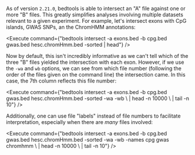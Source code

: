 <script>
import Execute from "components/Execute.svelte";
</script>

As of version `2.21.0`, bedtools is able to intersect an "A" file against one or more "B" files. This greatly simplifies analyses involving multiple datasets relevant to a given experiment. For example, let's intersect exons with CpG islands, GWAS SNPs, an the ChromHMM annotations:

<Execute command={"bedtools intersect -a exons.bed -b cpg.bed gwas.bed hesc.chromHmm.bed -sorted | head"} />

Now by default, this isn't incredibly informative as we can't tell which of the three "B" files yielded the intersection with each exon. However, if we use the `-wa` and `wb` options, we can see from which file number (following the order of the files given on the command line) the intersection came. In this case, the 7th column reflects this file number:

<Execute command={"bedtools intersect -a exons.bed -b cpg.bed gwas.bed hesc.chromHmm.bed -sorted -wa -wb \\ | head -n 10000 \\ | tail -n 10"} />

Additionally, one can use file "labels" instead of file numbers to facilitate interpretation, especially when there are _many_ files involved:

<Execute command={"bedtools intersect -a exons.bed -b cpg.bed gwas.bed hesc.chromHmm.bed -sorted -wa -wb -names cpg gwas chromhmm \\ | head -n 10000 \\ | tail -n 10"} />

